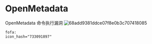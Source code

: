 # OpenMetadata
OpenMetadata 命令执行漏洞
![68add9381ddce07f8e0b3c707418085](https://github.com/user-attachments/assets/dfaacd8b-70c7-4994-98a9-5a36eedb3873)
```
fofa:
icon_hash="733091897"
```

